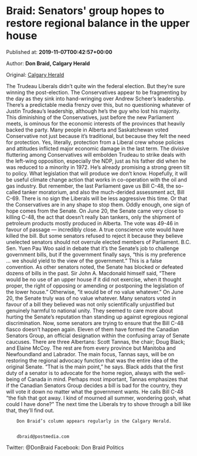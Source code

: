 
# Braid: Senators' group hopes to restore regional balance in the upper house

Published at: **2019-11-07T00:42:57+00:00**

Author: **Don Braid, Calgary Herald**

Original: [Calgary Herald](https://calgaryherald.com/opinion/columnists/braid-conservatives-are-still-losing-the-election-every-day)

The Trudeau Liberals didn’t quite win the federal election. But they’re sure winning the post-election.
The Conservatives appear to be fragmenting by the day as they sink into hand-wringing over Andrew Scheer’s leadership.
There’s a predictable media frenzy over this, but no questioning whatever of Justin Trudeau’s leadership, although he’s the guy who lost his majority.
This diminishing of the Conservatives, just before the new Parliament meets, is ominous for the economic interests of the provinces that heavily backed the party.
Many people in Alberta and Saskatchewan voted Conservative not just because it’s traditional, but because they felt the need for protection.
Yes, literally, protection from a Liberal crew whose policies and attitudes inflicted major economic damage in the last term.
The divisive fluttering among Conservatives will embolden Trudeau to strike deals with the left-wing opposition, especially the NDP, just as his father did when he was reduced to a minority in 1972.
He’s already promising a strong green tilt to policy. What legislation that will produce we don’t know.
Hopefully, it will be useful climate change action that works in co-operation with the oil and gas industry.
But remember, the last Parliament gave us Bill C-48, the so-called tanker moratorium, and also the much-derided assessment act, Bill C-69.
There is no sign the Liberals will be less aggressive this time. Or that the Conservatives are in any shape to stop them.
Oddly enough, one sign of hope comes from the Senate.
On June 20, the Senate came very close to killing C-48, the act that doesn’t really ban tankers, only the shipment of petroleum products mostly produced in Alberta.
The vote was 49-46 in favour of passage — incredibly close.
A true conscience vote would have killed the bill. But some senators refused to reject it because they believe unelected senators should not overrule elected members of Parliament.
B.C. Sen. Yuen Pau Woo said in debate that it’s the Senate’s job to challenge government bills, but if the government finally says, “this is my preference … we should yield to the view of the government.”
This is a false convention. As other senators noted, the Senate has blocked or defeated dozens of bills in the past.
Sir John A. Macdonald himself said, “There would be no use of an upper house if it did not exercise, when it thought proper, the right of opposing or amending or postponing the legislation of the lower house.”
Otherwise, “it would be of no value whatever.”
On June 20, the Senate truly was of no value whatever.
Many senators voted in favour of a bill they believed was not only scientifically unjustified but genuinely harmful to national unity.
They seemed to care more about hurting the Senate’s reputation than standing up against egregious regional discrimination.
Now, some senators are trying to ensure that the Bill C-48 fiasco doesn’t happen again.
Eleven of them have formed the Canadian Senators Group, an official designation within the confusing array of Senate caucuses.
There are three Albertans: Scott Tannas, the chair; Doug Black; and Elaine McCoy. The rest are from every province but Manitoba and Newfoundland and Labrador.
The main focus, Tannas says, will be on restoring the regional advocacy function that was the entire idea of the original Senate. “That is the main point,” he says.
Black adds that the first duty of a senator is to advocate for the home region, always with the well-being of Canada in mind.
Perhaps most important, Tannas emphasizes that if the Canadian Senators Group decides a bill is bad for the country, they will vote it down no matter what the government wants.
He calls Bill C-48 “the fish that got away. I kind of mourned all summer, wondering gosh, what could I have done?”
The next time the Liberals try to shove through a bill like that, they’ll find out.

        Don Braid’s column appears regularly in the Calgary Herald.
      

        dbraid@postmedia.com
      
Twitter: @DonBraid
Facebook: Don Braid Politics
